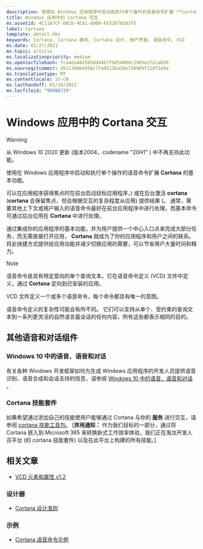 ```yaml
---
description: 使用在 Windows 应用程序中启动和执行单个操作的语音命令扩展 **Cortana** 的基本功能。
title: Windows 应用中的 Cortana 交互
ms.assetid: 4C11A7CF-DA26-4CA1-A9B9-FE52670101F5
label: Cortana
template: detail.hbs
keywords: Cortana, Cortana 画布, Cortana 设计, 用户界面, 语音命令, VCD
ms.date: 01/27/2021
ms.topic: article
ms.localizationpriority: medium
ms.openlocfilehash: fca4da482585ddd4b7f9d54008c1905e372ca030
ms.sourcegitcommit: d51c3dd64d58c7fa9513ba20e736905f12df2a9a
ms.translationtype: MT
ms.contentlocale: zh-CN
ms.lasthandoff: 01/28/2021
ms.locfileid: "98988729"
---
```

# <a name="cortana-interactions-in-windows-apps"></a>Windows 应用中的 Cortana 交互

>[!WARNING]
> 从 Windows 10 2020 更新 (版本2004，codename "20H1" ) 中不再支持此功能。

使用在 Windows 应用程序中启动和执行单个操作的语音命令扩展 **Cortana** 的基本功能。

可以在应用程序获得焦点时在前台启动目标应用程序，) 或在后台激活 **cortana** (**cortana** 会保留焦点，但会根据交互的复杂程度从应用) 提供结果 (。 通常，需要其他上下文或用户输入的语音命令最好在前台应用程序中进行处理，而基本命令可通过后台应用在 **Cortana** 中进行处理。 

通过集成你的应用程序的基本功能，并为用户提供一个中心入口点来完成大部分任务，而无需直接打开应用， **Cortana** 就成为了你的应用程序和用户之间的联系。 将此快捷方式提供给应用功能并减少切换应用的需要，可以节省用户大量时间和精力。

> [!NOTE]
> 语音命令是具有特定意向的单个查询文本，它在语音命令定义 (VCD) 文件中定义，通过 **Cortana** 定向到已安装的应用。
>
> VCD 文件定义一个或多个语音命令，每个命令都具有唯一的意图。
>
> 语音命令定义的复杂性可能会有所不同。 它们可以支持从单个、受约束的查询文本到一系列更灵活的自然语言最谈话的任何内容，所有这些都表示相同的目的。

## <a name="other-speech-and-conversation-components"></a>其他语音和对话组件

### <a name="speech-voice-and-conversation-in-windows-10"></a>Windows 10 中的语音、语音和对话

有关各种 Windows 开发框架如何为生成 Windows 应用程序的开发人员提供语音识别、语音合成和会话支持的信息，请参阅 [Windows 10 中的语音、语音和对话](/windows/apps/speech) 。

### <a name="cortana-skills-kit"></a>Cortana 技能套件

如果希望通过添加自己的技能使用户能够通过 Cortana 与你的 **服务** 进行交互，请参阅 [cortana 技能工具包](/cortana/skills/)。 [**弃用通知：** 作为我们目标的一部分，通过将 Cortana 嵌入到 Microsoft 365 来转换新式工作效率体验，我们正在淘汰开发人员平台 (的 cortana 技能套件) 以及在此平台上构建的所有技能。]

## <a name="related-articles"></a>相关文章

* [VCD 元素和属性 v1.2](/uwp/schemas/voicecommands/voice-command-elements-and-attributes-1-2)

### <a name="designers"></a>设计器

* [Cortana 设计准则](cortana-design-guidelines.md)

### <a name="samples"></a>示例

* [Cortana 语音命令示例](https://go.microsoft.com/fwlink/p/?LinkID=619899)
